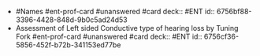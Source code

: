 - #Names #ent-prof-card #unanswered #card
  deck:: #ENT
  id:: 6756bf88-3396-4428-848d-9b0c5ad24d53
- Assessment of Left sided Conductive type of hearing loss by Tuning Fork #ent-prof-card #unanswered #card
  deck:: #ENT
  id:: 6756cf36-5856-452f-b72b-341153ed77be
